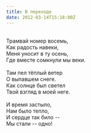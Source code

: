 ```yaml
---
title: В переходе
date: 2012-03-14T15:18:00Z
---
```


<br />
<div class="p1">
Трамвай номер восемь,</div>
<div class="p1">
Как радость навеки,</div>
<div class="p1">
Меня уносит в ту осень,</div>
<div class="p1">
Где вместе сомкнули мы веки.</div>
<div class="p2">
<br /></div>
<div class="p1">
Там пел тёплый ветер</div>
<div class="p1">
О выпавшем снеге.</div>
<div class="p1">
Как солнце был светел</div>
<div class="p1">
Твой взгляд в моей неге.</div>
<div class="p2">
<br /></div>
<div class="p1">
И время застыло,</div>
<div class="p1">
Нам было тепло,</div>
<div class="p1">
И сердце так било --</div>
<div class="p1">
Мы стали -- одно!</div>
